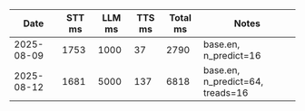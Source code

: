 | Date       | STT ms | LLM ms | TTS ms | Total ms | Notes                       
|------------|--------|--------|--------|----------|----------------------------------|
| 2025-08-09 | 1753   | 1000   | 37     | 2790     | base.en, n_predict=16            |
| 2025-08-12 | 1681   | 5000   | 137    | 6818     | base.en, n_predict=64, treads=16 |